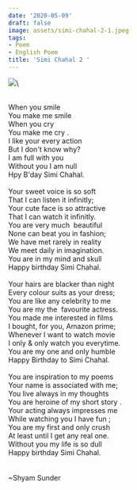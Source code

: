 ```yaml
---
date: '2020-05-09'
draft: false
image: assets/simi-chahal-2-1.jpeg
tags:
- Poem
- English Poem
title: 'Simi Chahal 2 '
---
```

[![](https://static.toiimg.com/photo/msid-68593807/68593807.jpg)](https://static.toiimg.com/photo/msid-68593807/68593807.jpg)\
  
 \
When you smile\
You make me smile\
When you cry\
You make me cry .\
I like your every action \
But I don't know why?\
I am full with you\
Without you I am null \
Hpy B'day Simi Chahal. \
  \
Your sweet voice is so soft \
That I can listen it infinitly;\
Your cute face is so attractive \
That I can watch it infinitly. \
You are very much  beautiful\
None can beat you in fashion;\
We have met rarely in reality \
We meet daily in imagination. \
You are in my mind and skull \
Happy birthday Simi Chahal. \
  \
Your hairs are blacker than night\
Every colour suits as your dress;\
You are like any celebrity to me\
You are my the  favourite actress. \
You made me interested in films \
I bought, for you, Amazon prime;\
Whenever I want to watch movie\
I only & only watch you everytime.\
You are my one and only humble\
Happy Birthday to Simi Chahal. \
  \
You are inspiration to my poems \
Your name is associated with me;\
You live always in my thoughts\
You are heroine of my short story .\
Your acting always impresses me \
While watching you I have fun ;\
You are my first and only crush\
At least until I get any real one. \
Without you my life is so dull \
Happy birthday Simi Chahal.\
  \
  \
~Shyam Sunder